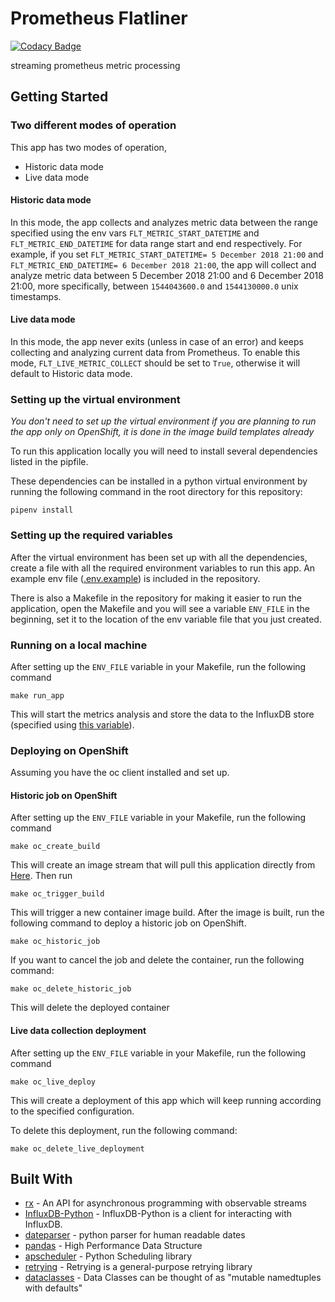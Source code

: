 # Prometheus Flatliner

[![Codacy Badge](https://api.codacy.com/project/badge/Grade/1b26f3bfc4844c61bbc6e3ccbc61c8b2)](https://app.codacy.com/app/AICoE/prometheus-flatliner?utm_source=github.com&utm_medium=referral&utm_content=AICoE/prometheus-flatliner&utm_campaign=Badge_Grade_Settings)

streaming prometheus metric processing

## Getting Started
### Two different modes of operation
This app has two modes of operation,
* Historic data mode
* Live data mode
#### Historic data mode
In this mode, the app collects and analyzes metric data between the range specified using the env vars `FLT_METRIC_START_DATETIME` and `FLT_METRIC_END_DATETIME` for data range start and end respectively.
For example, if you set `FLT_METRIC_START_DATETIME= 5 December 2018 21:00` and `FLT_METRIC_END_DATETIME= 6 December 2018 21:00`, the app will collect and analyze metric data between 5 December 2018 21:00 and 6 December 2018 21:00, more specifically, between `1544043600.0` and `1544130000.0` unix timestamps.
#### Live data mode
In this mode, the app never exits (unless in case of an error) and keeps collecting and analyzing current data from Prometheus.
To enable this mode, `FLT_LIVE_METRIC_COLLECT` should be set to `True`, otherwise it will default to Historic data mode.


### Setting up the virtual environment

*You don't need to set up the virtual environment if you are planning to run the app only on OpenShift, it is done in the image build templates already*

To run this application locally you will need to install several dependencies listed in the pipfile.

These dependencies can be installed in a python virtual environment by running the following command in the root directory for this repository:
```
pipenv install
```

### Setting up the required variables

After the virtual environment has been set up with all the dependencies, create a file with all the required environment variables to run this app. An example env file ([.env.example](https://github.com/AICoE/prometheus-flatliner/blob/master/.env.example)) is included in the repository.

There is also a Makefile in the repository for making it easier to run the application,
open the Makefile and you will see a variable `ENV_FILE` in the beginning, set it to the location of the env variable file that you just created.

### Running on a local machine

After setting up the `ENV_FILE` variable in your Makefile, run the following command

```
make run_app
```
This will start the metrics analysis and store the data to the InfluxDB store (specified using [this variable](https://github.com/AICoE/prometheus-flatliner/blob/master/.env.example#L8)).

### Deploying on OpenShift
Assuming you have the oc client installed and set up.
#### Historic job on OpenShift
After setting up the `ENV_FILE` variable in your Makefile, run the following command

```
make oc_create_build
```
This will create an image stream that will pull this application directly from [Here](https://github.com/AICoE/prometheus-flatliner.git).
Then run
```
make oc_trigger_build
```
This will trigger a new container image build. After the image is built, run the following command to deploy a historic job on OpenShift.
```
make oc_historic_job
```
If you want to cancel the job and delete the container, run the following command:
```
make oc_delete_historic_job
```
This will delete the deployed container
#### Live data collection deployment
After setting up the `ENV_FILE` variable in your Makefile, run the following command

```
make oc_live_deploy
```
This will create a deployment of this app which will keep running according to the specified configuration.

To delete this deployment, run the following command:
```
make oc_delete_live_deployment
```

## Built With

* [rx](https://pypi.org/project/Rx/) - An API for asynchronous programming
with observable streams
* [InfluxDB-Python](https://pypi.org/project/influxdb/) - InfluxDB-Python is a client for interacting with InfluxDB.
* [dateparser](https://dateparser.readthedocs.io/en/latest/) - python parser for human readable dates
* [pandas](http://pandas.pydata.org/) - High Performance Data Structure
* [apscheduler](https://apscheduler.readthedocs.io/en/latest/) - Python Scheduling library
* [retrying](https://github.com/rholder/retrying) - Retrying is a general-purpose retrying library
* [dataclasses](https://www.python.org/dev/peps/pep-0557/) - Data Classes can be thought of as "mutable namedtuples with defaults"
<!-- * [prometheus_client](https://github.com/prometheus/client_python) - Official Python client for Prometheus -->
<!-- * [flask](http://flask.pocoo.org/) - A lightweight web application framework -->
